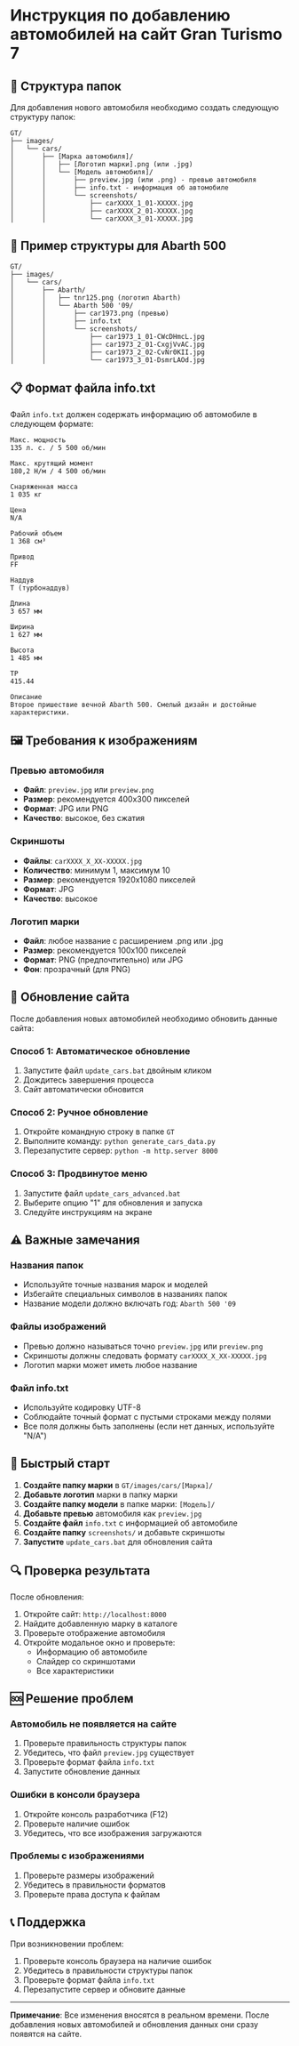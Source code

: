 # Инструкция по добавлению автомобилей на сайт Gran Turismo 7

## 📁 Структура папок

Для добавления нового автомобиля необходимо создать следующую структуру папок:

```
GT/
├── images/
│   └── cars/
│       ├── [Марка автомобиля]/
│       │   ├── [Логотип марки].png (или .jpg)
│       │   └── [Модель автомобиля]/
│       │       ├── preview.jpg (или .png) - превью автомобиля
│       │       ├── info.txt - информация об автомобиле
│       │       └── screenshots/
│       │           ├── carXXXX_1_01-XXXXX.jpg
│       │           ├── carXXXX_2_01-XXXXX.jpg
│       │           └── carXXXX_3_01-XXXXX.jpg
```

## 📝 Пример структуры для Abarth 500

```
GT/
├── images/
│   └── cars/
│       ├── Abarth/
│       │   ├── tnr125.png (логотип Abarth)
│       │   └── Abarth 500 '09/
│       │       ├── car1973.png (превью)
│       │       ├── info.txt
│       │       └── screenshots/
│       │           ├── car1973_1_01-CWcDHmcL.jpg
│       │           ├── car1973_2_01-CxgjVvAC.jpg
│       │           ├── car1973_2_02-CvNr0KII.jpg
│       │           └── car1973_3_01-DsmrLAOd.jpg
```

## 📋 Формат файла info.txt

Файл `info.txt` должен содержать информацию об автомобиле в следующем формате:

```
Макс. мощность
135 л. с. / 5 500 об/мин

Макс. крутящий момент
180,2 Н/м / 4 500 об/мин

Снаряженная масса
1 035 кг

Цена
N/A

Рабочий объем
1 368 см³

Привод
FF

Наддув
T (турбонаддув)

Длина
3 657 мм

Ширина
1 627 мм

Высота
1 485 мм

ТР
415.44

Описание
Второе пришествие вечной Abarth 500. Смелый дизайн и достойные характеристики.
```

## 🖼️ Требования к изображениям

### Превью автомобиля
- **Файл**: `preview.jpg` или `preview.png`
- **Размер**: рекомендуется 400x300 пикселей
- **Формат**: JPG или PNG
- **Качество**: высокое, без сжатия

### Скриншоты
- **Файлы**: `carXXXX_X_XX-XXXXX.jpg`
- **Количество**: минимум 1, максимум 10
- **Размер**: рекомендуется 1920x1080 пикселей
- **Формат**: JPG
- **Качество**: высокое

### Логотип марки
- **Файл**: любое название с расширением .png или .jpg
- **Размер**: рекомендуется 100x100 пикселей
- **Формат**: PNG (предпочтительно) или JPG
- **Фон**: прозрачный (для PNG)

## 🔧 Обновление сайта

После добавления новых автомобилей необходимо обновить данные сайта:

### Способ 1: Автоматическое обновление
1. Запустите файл `update_cars.bat` двойным кликом
2. Дождитесь завершения процесса
3. Сайт автоматически обновится

### Способ 2: Ручное обновление
1. Откройте командную строку в папке `GT`
2. Выполните команду: `python generate_cars_data.py`
3. Перезапустите сервер: `python -m http.server 8000`

### Способ 3: Продвинутое меню
1. Запустите файл `update_cars_advanced.bat`
2. Выберите опцию "1" для обновления и запуска
3. Следуйте инструкциям на экране

## ⚠️ Важные замечания

### Названия папок
- Используйте точные названия марок и моделей
- Избегайте специальных символов в названиях папок
- Название модели должно включать год: `Abarth 500 '09`

### Файлы изображений
- Превью должно называться точно `preview.jpg` или `preview.png`
- Скриншоты должны следовать формату `carXXXX_X_XX-XXXXX.jpg`
- Логотип марки может иметь любое название

### Файл info.txt
- Используйте кодировку UTF-8
- Соблюдайте точный формат с пустыми строками между полями
- Все поля должны быть заполнены (если нет данных, используйте "N/A")

## 🚀 Быстрый старт

1. **Создайте папку марки** в `GT/images/cars/[Марка]/`
2. **Добавьте логотип** марки в папку марки
3. **Создайте папку модели** в папке марки: `[Модель]/`
4. **Добавьте превью** автомобиля как `preview.jpg`
5. **Создайте файл** `info.txt` с информацией об автомобиле
6. **Создайте папку** `screenshots/` и добавьте скриншоты
7. **Запустите** `update_cars.bat` для обновления сайта

## 🔍 Проверка результата

После обновления:
1. Откройте сайт: `http://localhost:8000`
2. Найдите добавленную марку в каталоге
3. Проверьте отображение автомобиля
4. Откройте модальное окно и проверьте:
   - Информацию об автомобиле
   - Слайдер со скриншотами
   - Все характеристики

## 🆘 Решение проблем

### Автомобиль не появляется на сайте
1. Проверьте правильность структуры папок
2. Убедитесь, что файл `preview.jpg` существует
3. Проверьте формат файла `info.txt`
4. Запустите обновление данных

### Ошибки в консоли браузера
1. Откройте консоль разработчика (F12)
2. Проверьте наличие ошибок
3. Убедитесь, что все изображения загружаются

### Проблемы с изображениями
1. Проверьте размеры изображений
2. Убедитесь в правильности форматов
3. Проверьте права доступа к файлам

## 📞 Поддержка

При возникновении проблем:
1. Проверьте консоль браузера на наличие ошибок
2. Убедитесь в правильности структуры папок
3. Проверьте формат файла `info.txt`
4. Перезапустите сервер и обновите данные

---

**Примечание**: Все изменения вносятся в реальном времени. После добавления новых автомобилей и обновления данных они сразу появятся на сайте.
